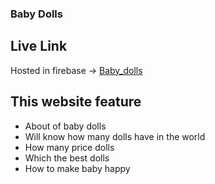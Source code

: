 ### Baby Dolls

## Live Link
Hosted in firebase -> [Baby_dolls](https://baby-dolls.web.app/)

## This website feature

- About of baby dolls
- Will know how many dolls have in the world
- How many price dolls
- Which the best dolls 
- How to make baby happy